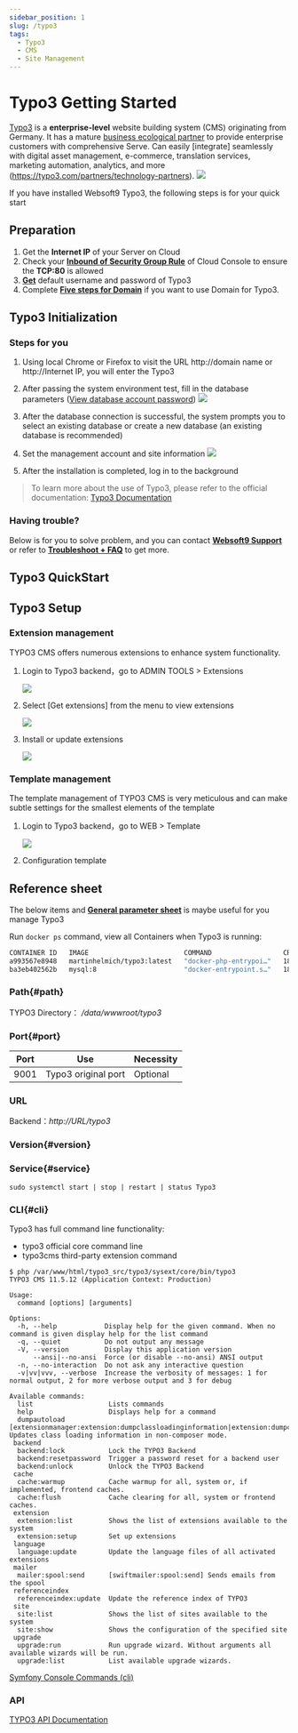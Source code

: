 ```yaml
---
sidebar_position: 1
slug: /typo3
tags:
  - Typo3
  - CMS
  - Site Management
---
```


# Typo3 Getting Started

[Typo3](https://typo3.org/) is a **enterprise-level** website building system (CMS) originating from Germany. It has a mature [business ecological partner](https://typo3.com/partners/professional-service-listing) to provide enterprise customers with comprehensive Serve. Can easily [integrate] seamlessly with digital asset management, e-commerce, translation services, marketing automation, analytics, and more (https://typo3.com/partners/technology-partners).
![](https://libs.websoft9.com/Websoft9/DocsPicture/zh/typo3-gui-websoft9.png)

If you have installed Websoft9 Typo3, the following steps is for your quick start

## Preparation

1. Get the **Internet IP** of your Server on Cloud
2. Check your **[Inbound of Security Group Rule](./administrator/firewall#security)** of Cloud Console to ensure the **TCP:80** is allowed
3. **[Get](./user/credentials)** default username and password of Typo3
4. Complete **[Five steps for Domain](./administrator/domain_step)** if you want to use Domain for Typo3.
 
## Typo3 Initialization

### Steps for you

1. Using local Chrome or Firefox to visit the URL http://domain name or http://Internet IP, you will enter the Typo3

2. After passing the system environment test, fill in the database parameters ([View database account password](./user/credentials))
    ![](http://libs.websoft9.com/Websoft9/DocsPicture/en/typo3/typo3-installdb-websoft9.png)

4. After the database connection is successful, the system prompts you to select an existing database or create a new database (an existing database is recommended)

5. Set the management account and site information
    ![](http://libs.websoft9.com/Websoft9/DocsPicture/en/typo3/typo3-installsetadmin-websoft9.png)

6. After the installation is completed, log in to the background


> To learn more about the use of Typo3, please refer to the official documentation: [Typo3 Documentation](https://typo3.org/help/documentation/)

### Having trouble?

Below is for you to solve problem, and you can contact **[Websoft9 Support](./helpdesk)** or refer to **[Troubleshoot + FAQ](./faq#setup)** to get more.  

## Typo3 QuickStart


## Typo3 Setup

### Extension management

TYPO3 CMS offers numerous extensions to enhance system functionality.

1. Login to Typo3 backend，go to ADMIN TOOLS  > Extensions

   ![](http://libs.websoft9.com/Websoft9/DocsPicture/en/typo3/typo3-BackendExtensionManager-websoft9.png)

2. Select [Get extensions] from the menu to view extensions

   ![](http://libs.websoft9.com/Websoft9/DocsPicture/en/typo3/typo3-BackendExtensionManagerInstall-websoft9.png)

3. Install or update extensions

   ![](http://libs.websoft9.com/Websoft9/DocsPicture/en/typo3/typo3-BackendExtensionManagerExtensionVersions-websoft9.png)

### Template management

The template management of TYPO3 CMS is very meticulous and can make subtle settings for the smallest elements of the template

1. Login to Typo3 backend，go to WEB > Template

   ![](http://libs.websoft9.com/Websoft9/DocsPicture/en/typo3/typo3-template-websoft9.png)

2. Configuration template

## Reference sheet

The below items and **[General parameter sheet](./administrator/parameter)** is maybe useful for you manage Typo3

Run `docker ps` command, view all Containers when Typo3 is running:

```bash
CONTAINER ID   IMAGE                        COMMAND                  CREATED          STATUS          PORTS                                                  NAMES
a993567e8948   martinhelmich/typo3:latest   "docker-php-entrypoi…"   18 minutes ago   Up 18 minutes   0.0.0.0:9001->80/tcp, :::9001->80/tcp                  typo3
ba3eb402562b   mysql:8                      "docker-entrypoint.s…"   18 minutes ago   Up 18 minutes   0.0.0.0:3306->3306/tcp, :::3306->3306/tcp, 33060/tcp   typo3-mysql
```

### Path{#path}

TYPO3 Directory： */data/wwwroot/typo3*

### Port{#port}

| Port | Use                                          | Necessity |
| ------ | --------------------------------------------- | ------ |
| 9001   | Typo3 original port | Optional   |

### URL

Backend：*http://URL/typo3*

### Version{#version}



### Service{#service}

```shell
sudo systemctl start | stop | restart | status Typo3
```

### CLI{#cli}

Typo3 has full command line functionality:

* typo3 official core command line
* typo3cms third-party extension command

```
$ php /var/www/html/typo3_src/typo3/sysext/core/bin/typo3
TYPO3 CMS 11.5.12 (Application Context: Production)

Usage:
  command [options] [arguments]

Options:
  -h, --help            Display help for the given command. When no command is given display help for the list command
  -q, --quiet           Do not output any message
  -V, --version         Display this application version
      --ansi|--no-ansi  Force (or disable --no-ansi) ANSI output
  -n, --no-interaction  Do not ask any interactive question
  -v|vv|vvv, --verbose  Increase the verbosity of messages: 1 for normal output, 2 for more verbose output and 3 for debug

Available commands:
  list                   Lists commands
  help                   Displays help for a command
  dumpautoload           [extensionmanager:extension:dumpclassloadinginformation|extension:dumpclassloadinginformation] Updates class loading information in non-composer mode.
 backend
  backend:lock           Lock the TYPO3 Backend
  backend:resetpassword  Trigger a password reset for a backend user
  backend:unlock         Unlock the TYPO3 Backend
 cache
  cache:warmup           Cache warmup for all, system or, if implemented, frontend caches.
  cache:flush            Cache clearing for all, system or frontend caches.
 extension
  extension:list         Shows the list of extensions available to the system
  extension:setup        Set up extensions
 language
  language:update        Update the language files of all activated extensions
 mailer
  mailer:spool:send      [swiftmailer:spool:send] Sends emails from the spool
 referenceindex
  referenceindex:update  Update the reference index of TYPO3
 site
  site:list              Shows the list of sites available to the system
  site:show              Shows the configuration of the specified site
 upgrade
  upgrade:run            Run upgrade wizard. Without arguments all available wizards will be run.
  upgrade:list           List available upgrade wizards.
```


[Symfony Console Commands (cli)](https://docs.typo3.org/m/typo3/reference-coreapi/main/en-us/ApiOverview/CommandControllers/Index.html)

### API

[TYPO3 API Documentation](https://api.typo3.org/)